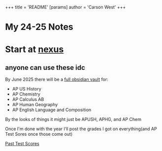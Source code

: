 +++
 title = 'README'
[params]
	author = 'Carson West'
+++
# My 24-25 Notes
# Start at [nexus](./../nexus/)
## anyone can use these idc
By June 2025 there will be a [full obsidian vault](https://obsidian.md/) for:
- AP US History
- AP Chemistry
- AP Calculus AB
- AP Human Geography
- AP English Language and Composition

By the looks of things it might just be APUSH, APHG, and AP Chem


Once I'm done with the year I'll post the grades I got on everything(and AP Test Sores once those come out)

[Past Test Scores](./past-test-scores.png)
